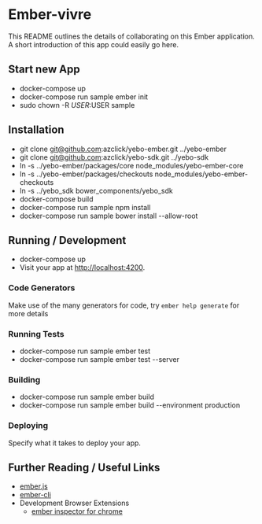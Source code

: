 # Ember-vivre

This README outlines the details of collaborating on this Ember application.
A short introduction of this app could easily go here.

## Start new App
* docker-compose up
* docker-compose run sample ember init
* sudo chown -R $USER:$USER sample

## Installation

* git clone git@github.com:azclick/yebo-ember.git ../yebo-ember
* git clone git@github.com:azclick/yebo-sdk.git ../yebo-sdk
* ln -s ../yebo-ember/packages/core node_modules/yebo-ember-core
* ln -s ../yebo-ember/packages/checkouts node_modules/yebo-ember-checkouts
* ln -s ../yebo_sdk bower_components/yebo_sdk
* docker-compose build
* docker-compose run sample npm install
* docker-compose run sample bower install --allow-root

## Running / Development

* docker-compose up
* Visit your app at [http://localhost:4200](http://localhost:4200).

### Code Generators

Make use of the many generators for code, try `ember help generate` for more details

### Running Tests

* docker-compose run sample ember test
* docker-compose run sample ember test --server

### Building

* docker-compose run sample ember build
* docker-compose run sample ember build --environment production

### Deploying

Specify what it takes to deploy your app.

## Further Reading / Useful Links

* [ember.js](http://emberjs.com/)
* [ember-cli](http://www.ember-cli.com/)
* Development Browser Extensions
  * [ember inspector for chrome](https://chrome.google.com/webstore/detail/ember-inspector/bmdblncegkenkacieihfhpjfppoconhi)
